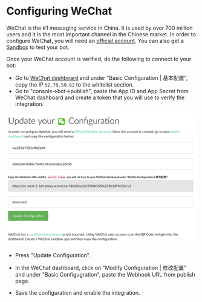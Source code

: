 # Configuring WeChat

WeChat is the #1 messaging service in China. It is used by over 700 million users and it is the most important channel in the Chinese market. In order to configure WeChat, you will need an [official account](http://open.wechat.com/cgi-bin/newreadtemplate?t=overseas_open/section_detail&show=office). You can also get a [Sandbox](https://mp.weixin.qq.com/debug/cgi-bin/sandbox?t=sandbox/login) to test your bot.

Once your WeChat account is verified, do the following to connect to your bot:

* Go to [WeChat dashboard](https://mp.weixin.qq.com/) and under "Basic Configuration | 基本配置", copy the IP `52.79.59.62` to the whitelist section.
* Go to "console->bot->publish", paste the App ID and App Secret from WeChat dashboard and create a token that you will use to verify the integration.

![](wechat-publish.png)

* Press "Update Configuration".

* In the WeChat dashboard, click on "Modify Configuration | 修改配置" and under "Basic Configugration", paste the Webhook URL from publish page.

* Save the configuration and enable the integration.







